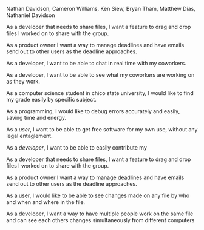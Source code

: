Nathan Davidson, Cameron Williams, Ken Siew, Bryan Tham, Matthew Dias, Nathaniel Davidson


 As a developer that needs to share files, I want a feature to drag and drop
files I worked on to share with the group.

 As a product owner I want a way to manage deadlines and have emails send out to other users as the deadline approaches.

 As a developer, I want to be able to chat in real time with my coworkers.

 As a developer, I want to be able to see what my coworkers are working on as they work.


As a computer science student in chico state university, I would like to find my grade easily by specific subject.

As a programming, I would like to debug errors accurately and easily, saving time and energy.

As a *user*, I want to be able to get free software for my own use, without any legal entaglement.

As a *developer*, I want to be able to easily contribute my

As a developer that needs to share files, I want a feature to drag and drop
files I worked on to share with the group.

As a product owner I want a way to manage deadlines and have emails send out to other users as the deadline approaches.

As a user, I would like to be able to see changes made on any file by who and when and where in the file.

As a developer, I want a way to have multiple people work on the same file and can see each others changes simultaneously from different computers
